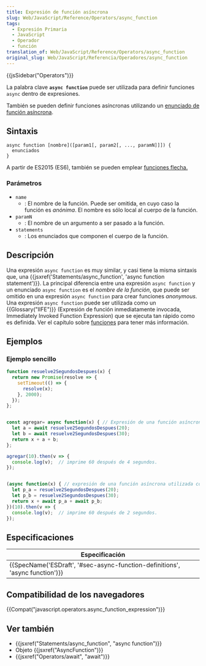 ```yaml
---
title: Expresión de función asíncrona
slug: Web/JavaScript/Reference/Operators/async_function
tags:
  - Expresión Primaria
  - JavaScript
  - Operador
  - función
translation_of: Web/JavaScript/Reference/Operators/async_function
original_slug: Web/JavaScript/Referencia/Operadores/async_function
---
```

{{jsSidebar("Operators")}}

La palabra clave **`async function`** puede ser utilizada para definir funciones `async` dentro de expresiones.

También se pueden definir funciones asíncronas utilizando un [enunciado de función asíncrona](/es/docs/Web/JavaScript/Reference/Statements/async_function).

## Sintaxis

```
async function [nombre]([param1[, param2[, ..., paramN]]]) {
  enunciados
}
```

A partir de ES2015 (ES6), también se pueden emplear [funciones flecha.](/es/docs/Web/JavaScript/Reference/Functions/Arrow_functions)

### Parámetros

- `name`
  - : El nombre de la función. Puede ser omitida, en cuyo caso la función es _anónima_. El nombre es sólo local al cuerpo de la función.
- `paramN`
  - : El nombre de un argumento a ser pasado a la función.
- `statements`
  - : Los enunciados que componen el cuerpo de la función.

## Descripción

Una expresión `async function` es muy similar, y casi tiene la misma sintaxis que, una {{jsxref('Statements/async_function', 'async function statement')}}. La principal diferencia entre una expresión `async function` y un enunciado `async function` es el _nombre de la función_, que puede ser omitido en una expresión `async function` para crear funciones _anonymous_. Una expresión `async function` puede ser utilizada como un {{Glossary("IIFE")}} (Expresión de función inmediatamente invocada, Immediately Invoked Function Expression) que se ejecuta tan rápido como es definida. Ver el capítulo sobre [funciones](/es/docs/Web/JavaScript/Reference/Functions) para tener más información.

## Ejemplos

### Ejemplo sencillo

```js
function resuelve2SegundosDespues(x) {
  return new Promise(resolve => {
    setTimeout(() => {
      resolve(x);
    }, 2000);
  });
};


const agregar= async function(x) { // Expresión de una función asíncrona asignada a una variable
  let a = await resuelve2SegundosDespues(20);
  let b = await resuelve2SegundosDespues(30);
  return x + a + b;
};

agregar(10).then(v => {
  console.log(v);  // imprime 60 después de 4 segundos.
});


(async function(x) { // expresión de una función asíncrona utilizada como una IIFE
  let p_a = resuelve2SegundosDespues(20);
  let p_b = resuelve2SegundosDespues(30);
  return x + await p_a + await p_b;
})(10).then(v => {
  console.log(v);  // imprime 60 después de 2 segundos.
});
```

## Especificaciones

| Especificación                                                                                       |
| ---------------------------------------------------------------------------------------------------- |
| {{SpecName('ESDraft', '#sec-async-function-definitions', 'async function')}} |

## Compatibilidad de los navegadores

{{Compat("javascript.operators.async_function_expression")}}

## Ver también

- {{jsxref("Statements/async_function", "async function")}}
- Objeto {{jsxref("AsyncFunction")}}
- {{jsxref("Operators/await", "await")}}
